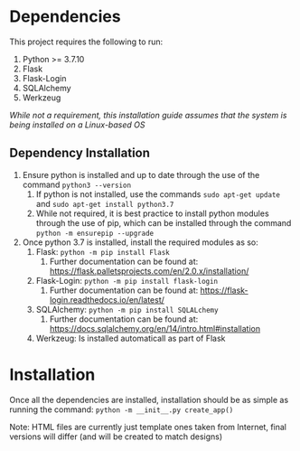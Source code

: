 # Dependencies
This project requires the following to run:

1. Python >= 3.7.10
2. Flask
3. Flask-Login
4. SQLAlchemy
5. Werkzeug

*While not a requirement, this installation guide assumes that the system is being installed on a Linux-based OS*

## Dependency Installation
1. Ensure python is installed and up to date through the use of the command `python3 --version` 
    1. If python is not installed, use the commands `sudo apt-get update` and `sudo apt-get install python3.7`
    2. While not required, it is best practice to install python modules through the use of pip, which can be installed through the command `python -m ensurepip --upgrade`
2. Once python 3.7 is installed, install the required modules as so:
    1. Flask: `python -m pip install Flask`
        1. Further documentation can be found at: https://flask.palletsprojects.com/en/2.0.x/installation/
    2. Flask-Login: `python -m pip install flask-login`
        1. Further documentation can be found at: https://flask-login.readthedocs.io/en/latest/
    3. SQLAlchemy: `python -m pip install SQLALchemy`
        1. Further documentation can be found at: https://docs.sqlalchemy.org/en/14/intro.html#installation
    4. Werkzeug: Is installed automaticall as part of Flask

# Installation
Once all the dependencies are installed, installation should be as simple as running the command: `python -m __init__.py create_app()`

Note: HTML files are currently just template ones taken from Internet, final versions will differ (and will be created to match designs)
